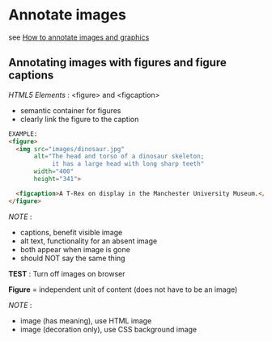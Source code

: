 # Annotate images

see [How to annotate images and graphics](https://developer.mozilla.org/en-US/docs/Learn/HTML/Multimedia_and_embedding/Images_in_HTML#Annotating_images_with_figures_and_figure_captions)

## Annotating images with figures and figure captions

*HTML5 Elements* : &lt;figure&gt; and &lt;figcaption&gt;

- semantic container for figures
- clearly link the figure to the caption

```html
EXAMPLE:
<figure>
  <img src="images/dinosaur.jpg"
       alt="The head and torso of a dinosaur skeleton;
            it has a large head with long sharp teeth"
       width="400"
       height="341">

  <figcaption>A T-Rex on display in the Manchester University Museum.</figcaption>
</figure>
```

*NOTE* :

- captions, benefit visible image
- alt text, functionality for an absent image
- both appear when image is gone
- should NOT say the same thing

**TEST** : Turn off images on browser

**Figure** = independent unit of content (does not have to be an image)

*NOTE* :

- image (has meaning), use HTML image
- image (decoration only), use CSS background image